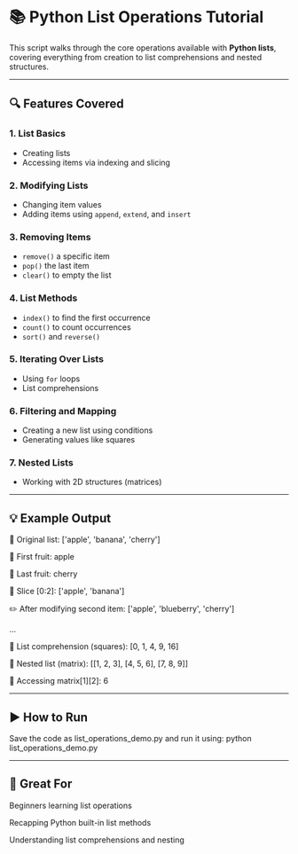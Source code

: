 # 📚 Python List Operations Tutorial

This script walks through the core operations available with **Python lists**, covering everything from creation to list comprehensions and nested structures.

---

## 🔍 Features Covered

### 1. List Basics
- Creating lists
- Accessing items via indexing and slicing

### 2. Modifying Lists
- Changing item values
- Adding items using `append`, `extend`, and `insert`

### 3. Removing Items
- `remove()` a specific item
- `pop()` the last item
- `clear()` to empty the list

### 4. List Methods
- `index()` to find the first occurrence
- `count()` to count occurrences
- `sort()` and `reverse()`

### 5. Iterating Over Lists
- Using `for` loops
- List comprehensions

### 6. Filtering and Mapping
- Creating a new list using conditions
- Generating values like squares

### 7. Nested Lists
- Working with 2D structures (matrices)

---

## 💡 Example Output

🍎 Original list: ['apple', 'banana', 'cherry']


📍 First fruit: apple


📍 Last fruit: cherry


🔪 Slice [0:2]: ['apple', 'banana']


✏️ After modifying second item: ['apple', 'blueberry', 'cherry']


...


🧮 List comprehension (squares): [0, 1, 4, 9, 16]


🧱 Nested list (matrix): [[1, 2, 3], [4, 5, 6], [7, 8, 9]]


🎯 Accessing matrix[1][2]: 6

---

## ▶️ How to Run
Save the code as list_operations_demo.py and run it using:
python list_operations_demo.py

---


## 🧠 Great For
Beginners learning list operations


Recapping Python built-in list methods


Understanding list comprehensions and nesting

